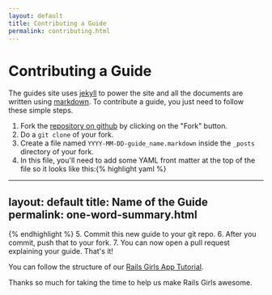 ```yaml
---
layout: default
title: Contributing a Guide
permalink: contributing.html
---
```

# Contributing a Guide

The guides site uses [jekyll](https://github.com/mojombo/jekyll) to power the site and all the documents are written using [markdown](http://daringfireball.net/projects/markdown/). To contribute a guide, you just need to follow these simple steps.

1. Fork the [repository on github](https://github.com/railsgirls/railsgirls.github.com) by clicking on the "Fork" button.
2. Do a `git clone` of your fork.
3. Create a file named `YYYY-MM-DD-guide_name.markdown` inside the `_posts` directory of your fork.
4. In this file, you'll need to add some YAML front matter at the top of the file so it looks like this:{% highlight yaml %}
---
layout: default
title: Name of the Guide
permalink: one-word-summary.html
---
{% endhighlight %}
5. Commit this new guide to your git repo.
6. After you commit, push that to your fork.
7. You can now open a pull request explaining your guide. That's it!

You can follow the structure of our [Rails Girls App Tutorial](https://github.com/railsgirls/railsgirls.github.com/blob/master/_posts/2012-04-18-app.markdown).

Thanks so much for taking the time to help us make Rails Girls awesome.
